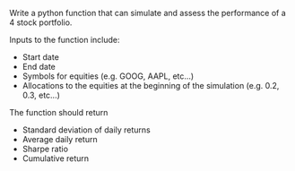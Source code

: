 Write a python function that can simulate and assess the performance of a 4 stock portfolio.

Inputs to the function include:

- Start date
- End date
- Symbols for equities (e.g. GOOG, AAPL, etc...)
- Allocations to the equities at the beginning of the simulation (e.g. 0.2, 0.3, etc...)

The function should return

- Standard deviation of daily returns
- Average daily return
- Sharpe ratio
- Cumulative return
